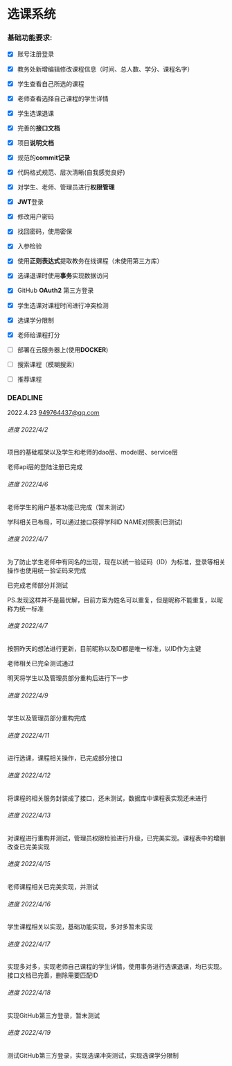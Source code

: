 # 选课系统

### 基础功能要求:

- [x] 账号注册登录
- [x] 教务处新增编辑修改课程信息（时间、总人数、学分、课程名字）
- [x] 学生查看自己所选的课程
- [x] 老师查看选择自己课程的学生详情
- [x] 学生选课退课


- [x] 完善的**接口文档**
- [x] 项目**说明文档**
- [x] 规范的**commit记录**
- [x] 代码格式规范、层次清晰(自我感觉良好)
- [x] 对学生、老师、管理员进行**权限管理**
- [x] **JWT**登录
- [x] 修改用户密码
- [x] 找回密码，使用密保
- [x] 入参检验
- [x] 使用**正则表达式**提取教务在线课程（未使用第三方库）
- [x] 选课退课时使用**事务**实现数据访问
- [x] GitHub **OAuth2** 第三方登录 
- [x] 学生选课对课程时间进行冲突检测
- [x] 选课学分限制
- [x] 老师给课程打分
- [ ] 部署在云服务器上(使用**DOCKER**)
- [ ] 搜索课程（模糊搜索）
- [ ] 推荐课程

### DEADLINE

2022.4.23 949764437@qq.com

###### 进度 2022/4/2

项目的基础框架以及学生和老师的dao层、model层、service层

老师api层的登陆注册已完成

###### 进度 2022/4/6

老师学生的用户基本功能已完成（暂未测试）

学科相关已布局，可以通过接口获得学科ID NAME对照表(已测试)

###### 进度 2022/4/7

为了防止学生老师中有同名的出现，现在以统一验证码（ID）为标准，登录等相关操作也使用统一验证码来完成

已完成老师部分并测试

PS.发现这样并不是最优解，目前方案为姓名可以重复，但是昵称不能重复，以昵称为统一标准

###### 进度 2022/4/7

按照昨天的想法进行更新，目前昵称以及ID都是唯一标准，以ID作为主键

老师相关已完全测试通过

明天将学生以及管理员部分重构后进行下一步

###### 进度 2022/4/9

学生以及管理员部分重构完成

###### 进度 2022/4/11

进行选课，课程相关操作，已完成部分接口

###### 进度 2022/4/12

将课程的相关服务封装成了接口，还未测试，数据库中课程表实现还未进行

###### 进度 2022/4/13

对课程进行重构并测试，管理员权限检验进行升级，已完美实现。课程表中的增删改查已完美实现

###### 进度 2022/4/15

老师课程相关已完美实现，并测试

###### 进度 2022/4/16

学生课程相关以实现，基础功能实现，多对多暂未实现

###### 进度 2022/4/17

实现多对多，实现老师自己课程的学生详情，使用事务进行选课退课，均已实现。接口文档已完善，删除需要匹配ID

###### 进度 2022/4/18

实现GitHub第三方登录，暂未测试

###### 进度 2022/4/19

测试GitHub第三方登录，实现选课冲突测试，实现选课学分限制